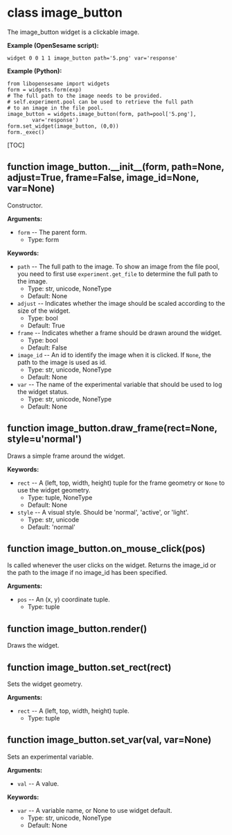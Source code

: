 <div class="ClassDoc YAMLDoc" id="image_button" markdown="1">

# class __image_button__

The image_button widget is a clickable image.

__Example (OpenSesame script):__

~~~
widget 0 0 1 1 image_button path='5.png' var='response'
~~~

__Example (Python):__

~~~ .python
from libopensesame import widgets
form = widgets.form(exp)
# The full path to the image needs to be provided.
# self.experiment.pool can be used to retrieve the full path
# to an image in the file pool.
image_button = widgets.image_button(form, path=pool['5.png'],
        var='response')
form.set_widget(image_button, (0,0))
form._exec()
~~~

[TOC]

<div class="FunctionDoc YAMLDoc" id="image_button-__init__" markdown="1">

## function __image\_button\.\_\_init\_\___\(form, path=None, adjust=True, frame=False, image\_id=None, var=None\)

Constructor.

__Arguments:__

- `form` -- The parent form.
	- Type: form

__Keywords:__

- `path` -- The full path to the image. To show an image from the file pool, you need to first use `experiment.get_file` to determine the full path to the image.
	- Type: str, unicode, NoneType
	- Default: None
- `adjust` -- Indicates whether the image should be scaled according to the size of the widget.
	- Type: bool
	- Default: True
- `frame` -- Indicates whether a frame should be drawn around the widget.
	- Type: bool
	- Default: False
- `image_id` -- An id to identify the image when it is clicked. If `None`, the path to the image is used as id.
	- Type: str, unicode, NoneType
	- Default: None
- `var` -- The name of the experimental variable that should be used to log the widget status.
	- Type: str, unicode, NoneType
	- Default: None

</div>

<div class="FunctionDoc YAMLDoc" id="image_button-draw_frame" markdown="1">

## function __image\_button\.draw\_frame__\(rect=None, style=u'normal'\)

Draws a simple frame around the widget.

__Keywords:__

- `rect` -- A (left, top, width, height) tuple for the frame geometry or `None` to use the widget geometry.
	- Type: tuple, NoneType
	- Default: None
- `style` -- A visual style. Should be 'normal', 'active', or 'light'.
	- Type: str, unicode
	- Default: 'normal'

</div>

<div class="FunctionDoc YAMLDoc" id="image_button-on_mouse_click" markdown="1">

## function __image\_button\.on\_mouse\_click__\(pos\)

Is called whenever the user clicks on the widget. Returns the image_id or the path to the image if no image_id has been specified.

__Arguments:__

- `pos` -- An (x, y) coordinate tuple.
	- Type: tuple

</div>

<div class="FunctionDoc YAMLDoc" id="image_button-render" markdown="1">

## function __image\_button\.render__\(\)

Draws the widget.

</div>

<div class="FunctionDoc YAMLDoc" id="image_button-set_rect" markdown="1">

## function __image\_button\.set\_rect__\(rect\)

Sets the widget geometry.

__Arguments:__

- `rect` -- A (left, top, width, height) tuple.
	- Type: tuple

</div>

<div class="FunctionDoc YAMLDoc" id="image_button-set_var" markdown="1">

## function __image\_button\.set\_var__\(val, var=None\)

Sets an experimental variable.

__Arguments:__

- `val` -- A value.

__Keywords:__

- `var` -- A variable name, or None to use widget default.
	- Type: str, unicode, NoneType
	- Default: None

</div>

</div>

